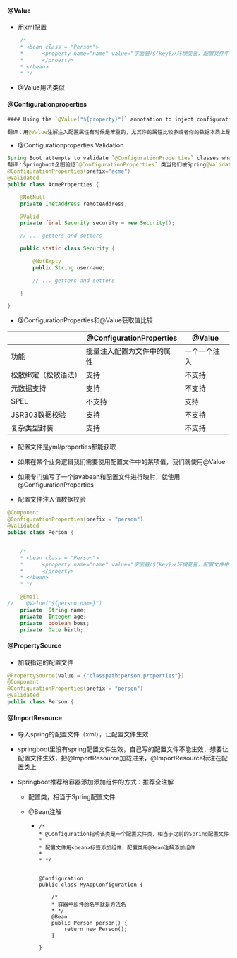 #### @Value

+ 用xml配置

```java
    /*
    * <bean class = "Person">
    *      <property name="name" value="字面量/${key}从环境变量，配置文件中获取值/#{SPEL}">
    *      </proerty>
    * </bean>
    * */	
```

+ @Value用法类似

#### @Configurationproperties

```java
#### Using the `@Value("${property}")` annotation to inject configuration properties can sometimes be cumbersome, especially if you are working with multiple properties or your data is hierarchical in nature. Spring Boot provides an alternative method of working with properties that lets strongly typed beans govern and validate the configuration of your application

翻译：用@Value注解注入配置属性有时候是笨重的，尤其你的属性比较多或者你的数据本质上是分层的。Springboot提供了另一种方法处理配置属性，允许强类型的bean处理和验证你的配置。
```

+ @Configurationproperties Validation

```java
Spring Boot attempts to validate `@ConfigurationProperties` classes whenever they are annotated with Spring’s `@Validated` annotation. You can use JSR-303 `javax.validation` constraint annotations directly on your configuration class. To do so, ensure that a compliant JSR-303 implementation is on your classpath and then add constraint annotations to your fields,
翻译：Springboot企图验证`@ConfigurationProperties` 类当他们被Spring@Validated注解作用时。你可以使用JSR-303 `javax.validation`约束注解直接在你的配置类上，为了这么做，确保你的类路径上有兼容的JSR-303实现，然后在你的属性上添加约束注解。
@ConfigurationProperties(prefix="acme")
@Validated
public class AcmeProperties {

	@NotNull
	private InetAddress remoteAddress;

	@Valid
	private final Security security = new Security();

	// ... getters and setters

	public static class Security {

		@NotEmpty
		public String username;

		// ... getters and setters

	}

}
```

+ @ConfigurationProperties和@Value获取值比较

|                      | @ConfigurationProperties   | @Value       |
| -------------------- | -------------------------- | ------------ |
| 功能                 | 批量注入配置为文件中的属性 | 一个一个注入 |
| 松散绑定（松散语法） | 支持                       | 不支持       |
| 元数据支持           | 支持                       | 不支持       |
| SPEL                 | 不支持                     | 支持         |
| JSR303数据校验       | 支持                       | 不支持       |
| 复杂类型封装         | 支持                       | 不支持       |

+ 配置文件是yml/properties都能获取
+ 如果在某个业务逻辑我们需要使用配置文件中的某项值，我们就使用@Value
+ 如果专门编写了一个javabean和配置文件进行映射，就使用@ConfigurationProperties

+ 配置文件注入值数据校验

```java
@Component
@ConfigurationProperties(prefix = "person")
@Validated
public class Person {


    /*
    * <bean class = "Person">
    *      <property name="name" value="字面量/${key}从环境变量，配置文件中获取值/#{SPEL}">
    *      </proerty>
    * </bean>
    * */

    @Email
//    @Value("${person.name}")
    private  String name;
    private  Integer age;
    private  boolean boss;
    private  Date birth;
```

#### @PropertySource

+ 加载指定的配置文件

```java
@PropertySource(value = {"classpath:person.properties"})
@Component
@ConfigurationProperties(prefix = "person")
@Validated
public class Person {
```

#### @ImportResource

+ 导入spring的配置文件（xml），让配置文件生效

+ springboot里没有spring配置文件生效，自己写的配置文件不能生效，想要让配置文件生效，把@ImportResource加载进来，@ImportResource标注在配置类上

+ Springboot推荐给容器添加添加组件的方式：推荐全注解

  + 配置类，相当于Spring配置文件

  + @Bean注解

    + ```
      /*
      * @Configuration指明该类是一个配置文件类，相当于之前的Spring配置文件
      *
      * 配置文件用<bean>标签添加组件，配置类用@Bean注解添加组件
      *
      * */
      
      
      @Configuration
      public class MyAppConfiguration {
      
          /*
          * 容器中组件的名字就是方法名
          * */
          @Bean
          public Person person() {
              return new Person();
          }
      
      }
      ```

